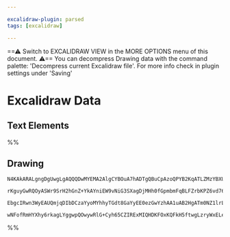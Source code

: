 ```yaml
---

excalidraw-plugin: parsed
tags: [excalidraw]

---
```

==⚠  Switch to EXCALIDRAW VIEW in the MORE OPTIONS menu of this document. ⚠== You can decompress Drawing data with the command palette: 'Decompress current Excalidraw file'. For more info check in plugin settings under 'Saving'


# Excalidraw Data

## Text Elements
%%
## Drawing
```compressed-json
N4KAkARALgngDgUwgLgAQQQDwMYEMA2AlgCYBOuA7hADTgQBuCpAzoQPYB2KqATLZMzYBXUtiRoIACyhQ4zZAHoFAc0JRJQgEYA6bGwC2CgF7N6hbEcK4OCtptbErHALRY8RMpWdx8Q1TdIEfARcZgRmBShcZQUebQBGOIAWGjoghH0EDihmbgBtAF1+CFw4OABlKKhxVFAwSHUMmohiXFIAa1T6hkIECgAhXGx25VJhDmIAYTZ8NlJuaHIOZjg2

rKguyGwRQOyASWr9SrH2hGnZ+YkAYniEW9vNiG3SXagDjMHh0fGpmbmFqBLFZrbKPZ6vd76ABihHw+EqMGCC0EHjBO3WkOObFOAHUSOpuHxwFt0ftDljTgikRIUSQ0S8MYcAErCZSSDjhXJoeL8EkMskZADyq2wahg3HiAAZJbynqS3ocoZwoFDcPpYeK0ABWWXgxkZJXZcqEIw1Hgy4ly/kKjIAFSwUAAgkRlFwJMEAGYbXXyzFRUhOl5sCiSEL

EbgcIRwn3WyEAUQmjqDIbDCzaYyoMYhhyTGdt8GaYyEE0ezGwYzhAA1uAB2HgATm0NZ1lrLFfwAE1uFrpU2eAA2LX9ngt7pGNgGbh1br0AhCGrxYkAXyz+v0LOLxA5zC56CLJdloxIxtNhIt3SPxEqCDg3cPpBIAFk2MQEAncJpguG0B6CGF7yQ5z/Gg06QP0MzfnuyiaLgAAUPDxDW1C8IhyEIUhqCStoWoAJSbJATIIMoUZtAspDQXBPAAMwyr

wNFofRmHYXhy6rkagLYggwpQOwywRlG+Cyh65CZIRExMIQHDKFOxKQFkH5ftwgLzryWxELeaDKQgqkQBwao1FpOnCFARAckppDzqxlp2AAVgg2A5OUelwM+r7vp+CCQb++D/paQw8YwtoTvgMn1A0BbIukDm8fhcrMFABj5og/HRrJECzMMnncN5vlhRAwkGOUUU8Zw2V/tpaX4KETrRYFwUpfgy7gCudAerC4RTkuIBLkAA
```
%%